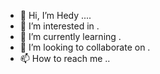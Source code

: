 - 👋 Hi, I’m Hedy ....
- 👀 I’m interested in .
- 🌱 I’m currently learning .
- 💞️ I’m looking to collaborate on .
- 📫 How to reach me ..

<!---
hedy992/hedy992 is a ✨ special ✨ repository because its `README.md` (this file) appears on your GitHub profile.
You can click the Preview link to take a look at your changes.
--->
